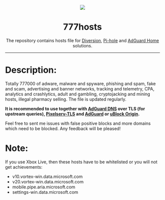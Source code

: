 <p align="center">
<img src="https://github.com/ShiZzO/777hosts/blob/master/logo.png" />
</p>

<h1 align="center">777hosts</h1>

<p align="center">The repository contains hosts file for <a href="https://diversion.ch">Diversion</a>, <a href="https://pi-hole.net">Pi-hole</a> and <a href="https://adguard.com/ru/adguard-home.html">AdGuard Home</a> solutions.</p>

***

# Description:

Totally 777000 of adware, malware and spyware, phishing and spam, fake and scam, advertising and banner networks, tracking and telemetry, CPA, analytics and crashlytics, adult and gambling, cryptojacking and mining hosts, illegal pharmacy selling. The file is updated regularly.

<b>It is recommended to use together with <a href="https://adguard.com/ru/adguard-dns/overview.html">AdGuard DNS</a> over TLS (for upstream queries), <a href="https://kazoo.ga/pixelserv-tls/">Pixelserv-TLS</a> and <a href="https://adguard.com/ru/welcome.html#products">AdGuard</a> or <a href="https://github.com/gorhill/uBlock/">uBlock Origin</a>.</b>

Feel free to sent me issues with false positive blocks and more domains which need to be blocked. Any feedback will be pleased!

# Note:

If you use Xbox Live, then these hosts have to be whitelisted or you will not get achievements:

- v10.vortex-win.data.microsoft.com
- v20.vortex-win.data.microsoft.com
- mobile.pipe.aria.microsoft.com
- settings-win.data.microsoft.com
